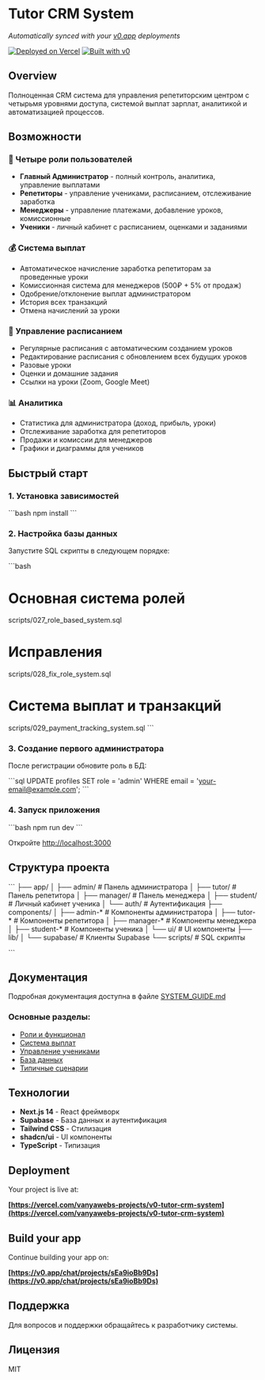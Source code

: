 # Tutor CRM System

*Automatically synced with your [v0.app](https://v0.app) deployments*

[![Deployed on Vercel](https://img.shields.io/badge/Deployed%20on-Vercel-black?style=for-the-badge&logo=vercel)](https://vercel.com/vanyawebs-projects/v0-tutor-crm-system)
[![Built with v0](https://img.shields.io/badge/Built%20with-v0.app-black?style=for-the-badge)](https://v0.app/chat/projects/sEa9ioBb9Ds)

## Overview

Полноценная CRM система для управления репетиторским центром с четырьмя уровнями доступа, системой выплат зарплат, аналитикой и автоматизацией процессов.

## Возможности

### 🎯 Четыре роли пользователей

- **Главный Администратор** - полный контроль, аналитика, управление выплатами
- **Репетиторы** - управление учениками, расписанием, отслеживание заработка
- **Менеджеры** - управление платежами, добавление уроков, комиссионные
- **Ученики** - личный кабинет с расписанием, оценками и заданиями

### 💰 Система выплат

- Автоматическое начисление заработка репетиторам за проведенные уроки
- Комиссионная система для менеджеров (500₽ + 5% от продаж)
- Одобрение/отклонение выплат администратором
- История всех транзакций
- Отмена начислений за уроки

### 📅 Управление расписанием

- Регулярные расписания с автоматическим созданием уроков
- Редактирование расписания с обновлением всех будущих уроков
- Разовые уроки
- Оценки и домашние задания
- Ссылки на уроки (Zoom, Google Meet)

### 📊 Аналитика

- Статистика для администратора (доход, прибыль, уроки)
- Отслеживание заработка для репетиторов
- Продажи и комиссии для менеджеров
- Графики и диаграммы для учеников

## Быстрый старт

### 1. Установка зависимостей

\`\`\`bash
npm install
\`\`\`

### 2. Настройка базы данных

Запустите SQL скрипты в следующем порядке:

\`\`\`bash
# Основная система ролей
scripts/027_role_based_system.sql

# Исправления
scripts/028_fix_role_system.sql

# Система выплат и транзакций
scripts/029_payment_tracking_system.sql
\`\`\`

### 3. Создание первого администратора

После регистрации обновите роль в БД:

\`\`\`sql
UPDATE profiles 
SET role = 'admin' 
WHERE email = 'your-email@example.com';
\`\`\`

### 4. Запуск приложения

\`\`\`bash
npm run dev
\`\`\`

Откройте [http://localhost:3000](http://localhost:3000)

## Структура проекта

\`\`\`
├── app/
│   ├── admin/          # Панель администратора
│   ├── tutor/          # Панель репетитора
│   ├── manager/        # Панель менеджера
│   ├── student/        # Личный кабинет ученика
│   └── auth/           # Аутентификация
├── components/
│   ├── admin-*         # Компоненты администратора
│   ├── tutor-*         # Компоненты репетитора
│   ├── manager-*       # Компоненты менеджера
│   ├── student-*       # Компоненты ученика
│   └── ui/             # UI компоненты
├── lib/
│   └── supabase/       # Клиенты Supabase
└── scripts/            # SQL скрипты

\`\`\`

## Документация

Подробная документация доступна в файле [SYSTEM_GUIDE.md](./SYSTEM_GUIDE.md)

### Основные разделы:

- [Роли и функционал](./SYSTEM_GUIDE.md#роли-и-функционал)
- [Система выплат](./SYSTEM_GUIDE.md#система-выплат)
- [Управление учениками](./SYSTEM_GUIDE.md#система-учеников)
- [База данных](./SYSTEM_GUIDE.md#база-данных)
- [Типичные сценарии](./SYSTEM_GUIDE.md#типичные-сценарии)

## Технологии

- **Next.js 14** - React фреймворк
- **Supabase** - База данных и аутентификация
- **Tailwind CSS** - Стилизация
- **shadcn/ui** - UI компоненты
- **TypeScript** - Типизация

## Deployment

Your project is live at:

**[https://vercel.com/vanyawebs-projects/v0-tutor-crm-system](https://vercel.com/vanyawebs-projects/v0-tutor-crm-system)**

## Build your app

Continue building your app on:

**[https://v0.app/chat/projects/sEa9ioBb9Ds](https://v0.app/chat/projects/sEa9ioBb9Ds)**

## Поддержка

Для вопросов и поддержки обращайтесь к разработчику системы.

## Лицензия

MIT
